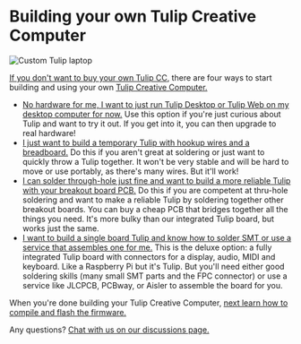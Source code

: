 # Building your own Tulip Creative Computer

![Custom Tulip laptop](https://raw.githubusercontent.com/shorepine/tulipcc/main/docs/pics/hinge.jpg)

[If you don't want to buy your own Tulip CC](https://tulip.computer), there are four ways to start building and using your own [Tulip Creative Computer.](../README.md) 

 * [No hardware for me, I want to just run Tulip Desktop or Tulip Web on my desktop computer for now.](tulip_desktop.md) Use this option if you're just curious about Tulip and want to try it out. If you get into it, you can then upgrade to real hardware!
 * [I just want to build a temporary Tulip with hookup wires and a breadboard.](tulip_breadboard.md) Do this if you aren't great at soldering or just want to quickly throw a Tulip together. It won't be very stable and will be hard to move or use portably, as there's many wires. But it'll work!
 * [I can solder through-hole just fine and want to build a more reliable Tulip with your breakout board PCB.](tulip_breakout.md) Do this if you are competent at thru-hole soldering and want to make a reliable Tulip by soldering together other breakout boards. You can buy a cheap PCB that bridges together all the things you need. It's more bulky than our integrated Tulip board, but works just the same. 
 * [I want to build a single board Tulip and know how to solder SMT or use a service that assembles one for me.](tulip_board.md) This is the deluxe option: a fully integrated Tulip board with connectors for a display, audio, MIDI and keyboard. Like a Raspberry Pi but it's Tulip. But you'll need either good soldering skills (many small SMT parts and the FPC connector) or use a service like JLCPCB, PCBway, or Aisler to assemble the board for you. 

 When you're done building your Tulip Creative Computer, [next learn how to compile and flash the firmware.](tulip_flashing.md)

Any questions? [Chat with us on our discussions page.](https://github.com/shorepine/tulipcc/discussions)




